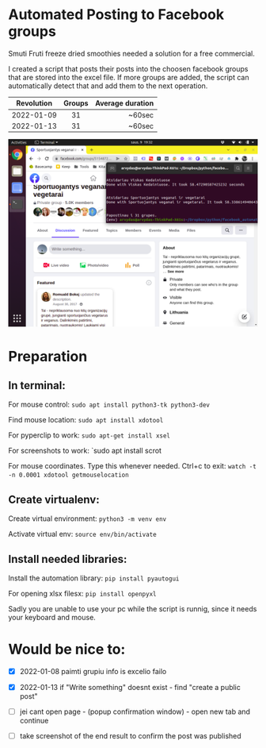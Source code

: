 # Automated Posting to Facebook groups

Smuti Fruti freeze dried smoothies needed a solution for a free commercial.

I created a script that posts their posts into the choosen facebook groups that are stored into the excel file. If more groups are added, the script can automatically detect that and add them to the next operation.


  | Revolution    | Groups           | Average duration  |
  | ------------- |:-------------:| -----:|
  | 2022-01-09      | 31 | ~60sec |
  | 2022-01-13      | 31      |   ~60sec |

![Alt text](https://github.com/arvydasg/facebook_automated_groups/blob/master/resources/1st.png)

# Preparation

## In terminal:

For mouse control:
`sudo apt install python3-tk python3-dev`

Find mouse location:
`sudo apt install xdotool`

For pyperclip to work:
`sudo apt-get install xsel`

For screenshots to work:
`sudo apt install scrot

For mouse coordinates. Type this whenever needed. Ctrl+c to exit:
`watch -t -n 0.0001 xdotool getmouselocation`

## Create virtualenv:

Create virtual environment:
`python3 -m venv env`

Activate virtual env:
`source env/bin/activate`

## Install needed libraries:

Install the automation library:
`pip install pyautogui`

For opening xlsx filesx:
`pip install openpyxl`

Sadly you are unable to use your pc while the script is runnig, since it needs your keyboard and mouse.

# Would be nice to:
- [x] 2022-01-08 paimti grupiu info is excelio failo
- [x] 2022-01-13 if "Write something" doesnt exist - find "create a public post"
- [ ] jei cant open page - (popup confirmation window) - open new tab and continue
- [ ] take screenshot of the end result to confirm the post was published


